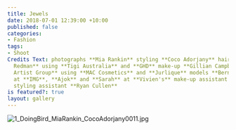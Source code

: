 ```yaml
---
title: Jewels
date: 2018-07-01 12:39:00 +10:00
published: false
categories:
- Fashion
tags:
- Shoot
Credits Text: photographs **Mia Rankin** styling **Coco Adorjany** hair **Taylor James
  Redman** using **Tigi Australia** and **GHD** make-up **Gillian Campbell** at **The
  Artist Group** using **MAC Cosmetics** and **Jurlique** models **Bernie** and **Richie**
  at **IMG**, **Ajok** and **Sarah** at **Vivien's** make-up assistant **Rosie Neyle**
  styling assistant **Ryan Cullen**
is featured?: true
layout: gallery
---
```


![1_DoingBird_MiaRankin_CocoAdorjany0011.jpg](/uploads/1_DoingBird_MiaRankin_CocoAdorjany0011.jpg)